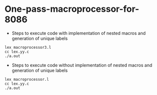 # One-pass-macroprocessor-for-8086
 - Steps to execute code with implementation of nested macros and generation of unique labels
```
lex macroprocessor3.l
cc lex.yy.c
./a.out
```


 - Steps to execute code without implementation of nested macros and generation of unique labels
```
lex macroprocessor.l  
cc lex.yy.c  
./a.out
```
